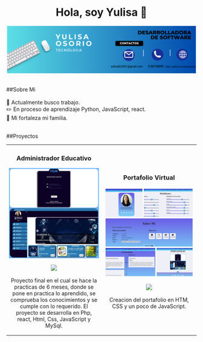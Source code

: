<div align="center">
<h1 align="center">Hola, soy Yulisa 👋</h1>
<img align="center"  width="500px" heidth="500px" src="https://github.com/yulisaosorio/yulisaosorio/blob/cbde8e44179db9f638a21f42eb74f47f295ef0ac/2.png">
</div>
<br>
<br>
##Sobre Mi 
<br>
<br>
🔭 Actualmente busco trabajo.<br>
✏️ En proceso de aprendizaje Python, JavaScript, react. <br>
👯 Mi fortaleza mi familia. <br>
<br>

##Proyectos
<table>
<tr>
<td width="50%">
<h3 align="center">Administrador Educativo</h3>
<div align="center">
<a href="https://github.com/yulisaosorio/web-PHP" target="_blank"><img src="https://github.com/yulisaosorio/yulisaosorio/blob/d1e612d9d0d8fbde163812b855de5df548d561d4/administradoEducativo.jpeg" width="400" alt="Curso básico android"></a>
<p>
<a href="https://github.com/yulisaosorio/web-PHP" target="_blank">
<img src="https://img.shields.io/badge/CÓDIGO-ff9?style=for-the-badge&logo=github&logoColor=black">
</a>
</p>
<p>Proyecto final en el cual se hace la practicas de 6 meses, donde se pone en practica lo aprendido, se comprueba los conocimientos 
  y se cumple con lo requerido. El proyecto se desarrolla en Php, react, Html, Css, JavaScript y MySql.</p>
</div>                                                                                
</td>
<td width="50%">
<h3 align="center">Portafolio Virtual</h3>
<div align="center">                                       
<a href="https://github.com/yulisaosorio/portafolio_hojaVida" target="_blank"><img src="https://github.com/yulisaosorio/yulisaosorio/blob/ae1987055a70696c69633e7cbe8dec38e35a69c2/portafolio.jpeg" width="400" alt="Curso arquitectura MVVM"></a>
<br>
<p>
<a href="https://github.com/yulisaosorio/portafolio_hojaVida" target="_blank">
<img src="https://img.shields.io/badge/C%C3%93DIGO-80ffaa?style=for-the-badge&logo=github&logoColor=black">
</a>
</p>
</p>Creacion del portafolio en HTM, CSS y un poco de JavaScript.</p>
</div>                                                             
</table>                                                                                 
</div>
<br>




